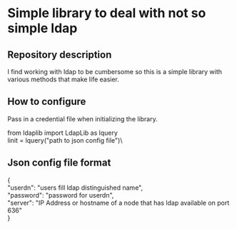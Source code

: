 # Simple library to deal with not so simple ldap

## Repository description

I find working with ldap to be cumbersome so this is a simple library with various methods that make life easier.

## How to configure

Pass in a credential file when initializing the library.

from ldaplib import LdapLib as lquery\
linit = lquery("path to json config file")\

## Json config file format

{\
	"userdn": "users fill ldap distinguished name",\
	"password": "password for userdn",\
	"server": "IP Address or hostname of a node that has ldap available on port 636"\
}